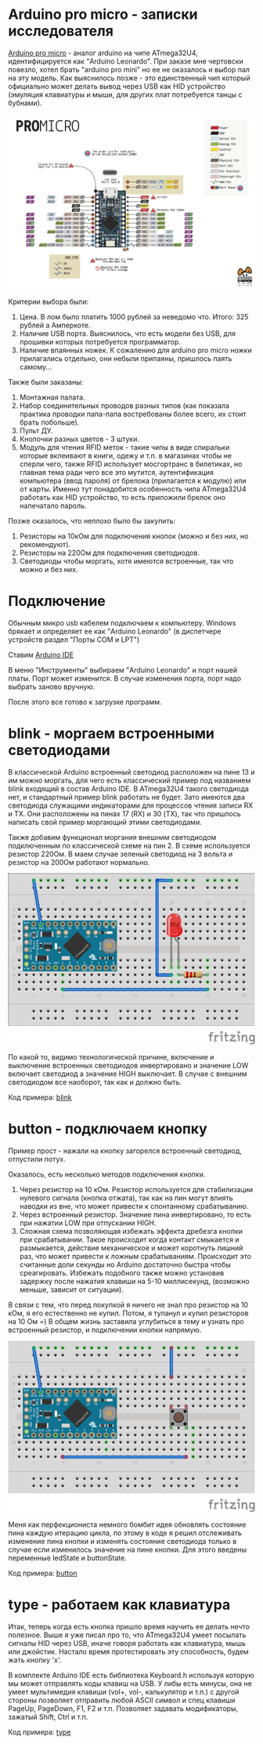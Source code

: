 # Arduino pro micro - записки исследователя #

[Arduino pro micro](http://www.pighixxx.com/test/2016/07/pro-micro-pinout/) - аналог arduino на чипе ATmega32U4, идентифицируется как "Arduino Leonardo". При заказе мне чертовски повезло, хотел брать "arduino pro mini" но ее не оказалось и выбор пал на эту модель. Как выяснилось позже - это единственный чип который официально может делать вывод через USB как HID устройство (эмуляция клавиатуры и мыши, для других плат потребуется танцы с бубнами).

![Распиновка](/images/pro_micro_pinout_v1_0_blue1.png)

Критерии выбора были:
1. Цена. В лом было платить 1000 рублей за неведомо что. Итого: 325 рублей а Амперкоте.
2. Наличие USB порта. Выяснилось, что есть модели без USB, для прошивки которых потребуется программатор.
3. Наличие впаянных ножек. К сожалению для arduino pro micro ножки прилагались отдельно, они небыли припаяны, пришлось паять самому...

Также были заказаны:
1. Монтажная палата.
2. Набор соединительных проводов разных типов (как показала практика проводки папа-папа востребованы более всего, их стоит брать побольше).
3. Пульт ДУ.
4. Кнопочки разных цветов - 3 штуки.
5. Модуль для чтения RFID меток - такие чипы в виде спиральки которые вклеивают в книги, одежу и т.п. в магазинах чтобы не сперли чего, также RFID использует мосгортранс в билетиках, но главная тема ради чего все это мутится, аутентификация компьютера (ввод пароля) от брелока (прилагается к модулю) или от карты. Именно тут понадобится особенность чипа ATmega32U4 работать как HID устройство, то есть приложили брелок оно напечатало пароль.

Позже оказалось, что неплохо было бы закупить:
1. Резисторы на 10кОм для подключения кнопок (можно и без них, но рекомендуют).
2. Резисторы на 220Ом для подключения светодиодов.
3. Светодиоды чтобы моргать, хотя имеются встроенные, так что можно и без них.

# Подключение #

Обычным микро usb кабелем подключаем к компьютеру. Windows брякает и определяет ее как "Arduino Leonardo" (в диспетчере устройств раздел "Порты COM и LPT")

Ставим [Arduino IDE](https://www.arduino.cc/en/main/software)

В меню "Инструменты" выбираем "Arduino Leonardo" и порт нашей платы. Порт может изменится. В случае изменения порта, порт надо выбрать заново вручную.

После этого все готово к загрузке программ.

# blink - моргаем встроенными светодиодами #

В классической Arduino встроенный светодиод расположен на пине 13 и им можно моргать, для чего есть классический пример под названием blink входящий в состав Arduino IDE. В ATmega32U4 такого светодиода нет, и стандартный пример blink работать не будет. Зато имеются два светодиода служащими индикаторами для процессов чтения записи RX и TX. Они расположены на пинах 17 (RX) и 30 (TX), так что пришлось написать свой пример моргающий этими светодиодами.

Также добавим функционал моргания внешним светодиодом подключенным по классической схеме на пин 2. В схеме используется резистор 220Ом. В маем случае зеленый светодиод на 3 вольта и резистор на 200Ом работают нормально.

![GitHub Logo](/images/led_bb.png)

По какой то, видимо технологической причине, включение и выключение встроенных светодиодов инвертировано и значение LOW включает светодиод а значение HIGH выключает. В случае с внешним светодиодом все наоборот, так как и должно быть.

Код примера: [blink](/blink)

# button - подключаем кнопку #

Пример прост - нажали на кнопку загорелся встроенный светодиод, отпустили потух.

Оказалось, есть несколько методов подключения кнопки.
1. Через резистор на 10 кОм. Резистор используется для стабилизации нулевого сигнала (кнопка отжата), так как на пин могут влиять наводки из вне, что может привести к спонтанному срабатыванию.
2. Через встроенный резистор. Значение пина инвертировано, то есть при нажатии LOW при отпускании HIGH.
3. Сложная схема позволяющая избежать эффекта дребезга кнопки при срабатывании. Такое происходит когда контакт смыкается и размыкается, действие механическое и может коротнуть лишний раз, что может привести к ложным срабатываниям. Происходит это считанные доли секунды но Arduino достаточно быстра чтобы среагировать. Избежать подобного также можно установив задержку после нажатия клавиши на 5-10 миллисекунд, (возможно меньше, зависит от ситуации).

В связи с тем, что перед покупкой я ничего не знал про резистор на 10 кОм, я его естественно не купил. Потом, я тупанул и купил резисторов на 10 Ом =) В общем жизнь заставила углубиться в тему и узнать про встроенный резистор, и подключении кнопки напрямую.

![Схема подключения кнопки напрямую](/images/button_direct_bb.png)

Меня как перфекциониста немного бомбит идея обновлять состояние пина каждую итерацию цикла, по этому в коде я решил отслеживать изменение пина кнопки и изменять состояние светодиода только в случае если изменилось значение на пине кнопки. Для этого введены переменные ledState и buttonState.

Код примера: [button](/button)

# type - работаем как клавиатура #

Итак, теперь когда есть кнопка пришло время научить ее делать нечто полезное. Выше я уже писал про то, что ATmega32U4 умеет посылать сигналы HID через USB, иначе говоря работать как клавиатура, мышь или джойстик. Настало время протестировать эту способность, будем жать кнопку 'x'.

В комплекте Arduino IDE есть библиотека Keyboard.h используя которую мы может отправлять коды клавиш на USB. У либы есть минусы, она не умеет мультимедия клавиши (vol+, vol-, калькулятор и т.п.) с другой стороны позволяет отправить любой ASCII символ и спец клавиши PageUp, PageDown, F1, F2 и т.п. Позволяет задавать модификаторы, зажатый Shift, Ctrl и т.п.

Код примера: [type](/type)
